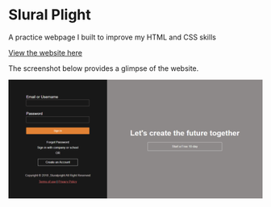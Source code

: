 # Slural Plight

A practice webpage I built to improve my HTML and CSS skills

[View the website here](https://mini-website-projects.netlify.app/slural-plight/)

The screenshot below provides a glimpse of the website.

![Screenshot of the website](./images/website-screnshot-1.png)

